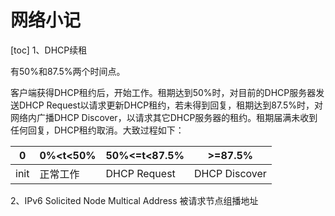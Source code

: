 # 网络小记

[toc]
1、DHCP续租

有50%和87.5%两个时间点。

客户端获得DHCP租约后，开始工作。租期达到50%时，对目前的DHCP服务器发送DHCP Request以请求更新DHCP租约，若未得到回复，租期达到87.5%时，对网络内广播DHCP Discover，以请求其它DHCP服务器的租约。租期届满未收到任何回复，DHCP租约取消。大致过程如下：

| 0| 0%<t<50% | 50%<=t<87.5% | >=87.5% | 
| ---- | ---- | ---- | ---- | 
| init | 正常工作 | DHCP Request | DHCP Discover | 

2、IPv6 Solicited Node Multical Address 被请求节点组播地址


